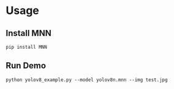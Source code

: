 # Usage

## Install MNN
```
pip install MNN
```

## Run Demo
```
python yolov8_example.py --model yolov8n.mnn --img test.jpg
```